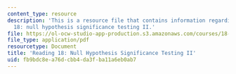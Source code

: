 ```yaml
---
content_type: resource
description: 'This is a resource file that contains information regarding reading
  18: null hypothesis significance testing II.'
file: https://ol-ocw-studio-app-production.s3.amazonaws.com/courses/18-05-introduction-to-probability-and-statistics-spring-2014/fb9bdc8ea76dcbb4da3fba11a6eb0ab7_MIT18_05S14_Reading18.pdf
file_type: application/pdf
resourcetype: Document
title: 'Reading 18: Null Hypothesis Significance Testing II'
uid: fb9bdc8e-a76d-cbb4-da3f-ba11a6eb0ab7
---
```

